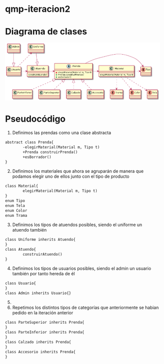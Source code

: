 # qmp-iteracion2

# Diagrama de clases

![diagrama de clases](./assets/class-diagram.png)


# Pseudocódigo

1. Definimos las prendas como una clase abstracta
```
abstract class Prenda{
        -elegirMaterial(Material m, Tipo t)
        +Prenda construirPrenda()
        +esBorrador()
}
```

2. Definimos los materiales que ahora se agruparán de manera que
podamos elegir uno de ellos junto con el tipo de producto 
```
class Material{
        elegirMaterial(Material m, Tipo t)
}
enum Tipo
enum Tela
enum Color
enum Trama
```

3. Definimos los tipos de atuendos posibles, siendo el uniforme un atuendo 
también

```
class Uniforme inherits Atuendo{
}
class Atuendo{
        construirAtuendo()
}
```

4. Definimos los tipos de usuarios posibles, 
siendo el admin un usuario también por tanto hereda de él
```
class Usuario{
}
class Admin inherits Usuario{}
```

5. 
5. Repetimos los distintos tipos de categorías que anteriormente se habian pedido
en la iteración anterior

```
class ParteSuperior inherits Prenda{
}
class ParteInferior inherits Prenda{
}
class Calzado inherits Prenda{
}
class Accesorio inherits Prenda{
}
```
